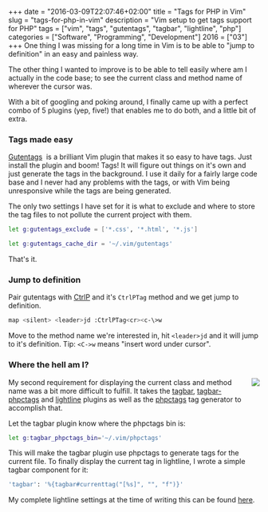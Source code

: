+++
date = "2016-03-09T22:07:46+02:00"
title = "Tags for PHP in Vim"
slug = "tags-for-php-in-vim"
description = "Vim setup to get tags support for PHP"
tags = ["vim", "tags", "gutentags", "tagbar", "lightline", "php"]
categories = ["Software", "Programming", "Development"]
2016 = ["03"]
+++
One thing I was missing for a long time in Vim is to be able to "jump to definition" in an easy and painless way.

The other thing I wanted to improve is to be able to tell easily where am I actually in the code base; to see the current class and method name of wherever the cursor was.

With a bit of googling and poking around, I finally came up with a perfect combo of 5 plugins (yep, five!) that enables me to do both, and a little bit of extra.

<h3>
Tags made easy
</h3>

<a href="https://github.com/ludovicchabant/vim-gutentags">Gutentags</a>&nbsp; is a brilliant Vim plugin that makes it so easy to have tags. Just install the plugin and boom! Tags! It will figure out things on it's own and just generate the tags in the background. I use it daily for a fairly large code base and I never had any problems with the tags, or with Vim being unresponsive while the tags are being generated.

The only two settings I have set for it is what to exclude and where to store the tag files to not pollute the current project with them.

``` bash
let g:gutentags_exclude = ['*.css', '*.html', '*.js']
```

``` bash
let g:gutentags_cache_dir = '~/.vim/gutentags'
```

That's it.

<h3>Jump to definition</h3>

Pair gutentags with <a href="https://github.com/ctrlpvim/ctrlp.vim">CtrlP</a>  and it's <code>CtrlPTag</code> method and we get jump to definition.

``` bash
map <silent> <leader>jd :CtrlPTag<cr><c-\>w
```

Move to the method name we're interested in, hit <code>&lt;leader>jd</code> and it will jump to it's definition. Tip: <code>&lt;C-\>w</code> means "insert word under cursor".

<h3>Where the hell am I?</h3>

<img unselectable="on" style="cursor: default; float: right; margin: 0px 0px 10px 10px;" src="/img/posts/vim-lightline-tagbar.png">

My second requirement for displaying the current class and method name was a bit more difficult to fulfill. It takes the <a href="https://github.com/majutsushi/tagbar">tagbar</a>, <a href="https://github.com/vim-php/tagbar-phpctags.vim">tagbar-phpctags</a>  and <a href="https://github.com/itchyny/lightline.vim">lightline</a>  plugins as well as the <a href="https://github.com/vim-php/phpctags">phpctags</a>  tag generator to accomplish that.

Let the tagbar plugin know where the phpctags bin is:

``` bash
let g:tagbar_phpctags_bin='~/.vim/phpctags'
```

This will make the tagbar plugin use phpctags to generate tags for the current file. To finally display the current tag in lightline, I wrote a simple tagbar component for it:

``` bash
'tagbar': '%{tagbar#currenttag("[%s]", "", "f")}'
```

My complete lightline settings at the time of writing this can be found <a href="https://github.com/robertbasic/vimstuff/blob/178e2ed445dd11f564ab0c5f71b23eb6dc89f918/.vimrc#L222-L238">here</a>.
